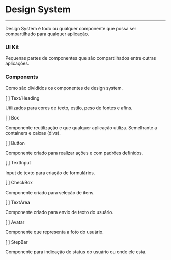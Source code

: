 # Design System

---

Design System é todo ou qualquer componente que possa ser compartilhado para qualquer aplicação.

### UI Kit

Pequenas partes de componentes que são compartilhados entre outras aplicações.

### Components

Como são divididos os componentes de design system.

[ ] Text/Heading

Utilizados para cores de texto, estilo, peso de fontes e afins.

[ ] Box

Componente reutilização e que qualquer aplicação utiliza. Semelhante a containers e caixas (divs).

[ ] Button

Componente criado para realizar ações e com padrões definidos.

[ ] TextInput

Input de texto para criação de formulários.

[ ] CheckBox

Componente criado para seleção de itens.

[ ] TextArea

Componente criado para envio de texto do usuário.

[ ] Avatar

Componente que representa a foto do usuário.

[ ] StepBar

Componente para indicação de status do usuário ou onde ele está.